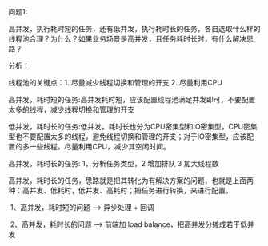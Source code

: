 问题1:  

高并发，执行耗时短的任务，还有低并发，执行耗时长的任务，各自选取什么样的线程池合理？为什么？如果业务场景是高并发，且任务耗时长时，有什么解决思路？

分析：

线程池的关键点：1. 尽量减少线程切换和管理的开支 2. 尽量利用CPU

高并发，耗时短的任务:高并发耗时短，应该配置线程池满足并发即可，不要配置太多的线程，减少线程切换和管理的开支 

低并发，耗时长的任务:低并发，耗时长也分为CPU密集型和IO密集型，CPU密集型也不要配置太多的线程，避免线程切换和管理的开支；对于IO密集型，应该配置的多一些线程，尽量利用CPU，减少其空闲时间。

高并发，耗时长的任务:  1，分析任务类型，2 增加排队   3 加大线程数

高并发，耗时长的任务，思路就是把其转化为有解决方案的问题，也就是上面两种：高并发、低耗时，低并发、高耗时；把任务进行转换，来进行配置。

​	1、高并发，耗时短的问题 --> 异步处理 + 回调  

​	2、高并发，耗时长的问题 --> 前端加 load balance，把高并发分摊成若干低并发